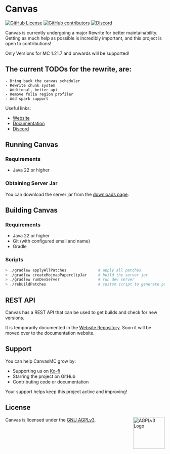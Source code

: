 # Canvas

[![GitHub License](https://img.shields.io/github/license/CraftCanvasMC/Canvas)](https://github.com/CraftCanvasMC/Canvas/blob/master/LICENSE)
[![GitHub contributors](https://img.shields.io/github/contributors/CraftCanvasMC/Canvas)](https://github.com/CraftCanvasMC/Canvas/graphs/contributors)
[![Discord](https://img.shields.io/discord/1168986665038127205?color=5865F2)](https://canvasmc.io/discord)

Canvas is currently undergoing a major Rewrite for better maintainability.
Getting as much help as possible is incredibly important, and this project is open to contributions!

Only Versions for MC 1.21.7 and onwards will be supported!

## The current TODOs for the rewrite, are:

```
- Bring back the canvas scheduler
- Rewrite chunk system
- Additonal, better api
- Remove folia region profiler
- Add spark support
```


Useful links:

- [Website](https://canvasmc.io)
- [Documentation](https://docs.canvasmc.io)
- [Discord](https://canvasmc.io/discord)

## Running Canvas

### Requirements

- Java 22 or higher

### Obtaining Server Jar

You can download the server jar from the [downloads page](https://canvasmc.io/downloads).

## Building Canvas

### Requirements

- Java 22 or higher
- Git (with configured email and name)
- Gradle

### Scripts

```bash
> ./gradlew applyAllPatches              # apply all patches
> ./gradlew createMojmapPaperclipJar     # build the server jar
> ./gradlew runDevServer                 # run dev server
> ./rebuildPatches                       # custom script to generate patches for modified directories
```

## REST API

Canvas has a REST API that can be used to get builds and check for new versions.

It is temporarily documented in the [Website Repository](https://github.com/CraftCanvasMC/Website/blob/main/docs/API.md). Soon it will be moved over to the documentation website.

## Support

You can help CanvasMC grow by:

- Supporting us on [Ko-fi](https://ko-fi.com/dueris)
- Starring the project on GitHub
- Contributing code or documentation

Your support helps keep this project active and improving!

## License

Canvas is licensed under the [GNU AGPLv3](https://github.com/CraftCanvasMC/Canvas/blob/master/LICENSE). <img align="right" width="100" src="https://upload.wikimedia.org/wikipedia/commons/thumb/0/06/AGPLv3_Logo.svg/1200px-AGPLv3_Logo.svg.png" alt="AGPLv3 Logo">
